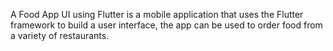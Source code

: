 A Food App UI using Flutter is a mobile application that uses the Flutter framework to build a user interface, the app can be used to order food from a variety of restaurants.
